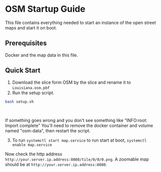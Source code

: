# OSM Startup Guide

This file contains everything needed to start an instance of the open street maps
and start it on boot.

## Prerequisites

Docker and the map data in this file.

## Quick Start

1. Download the slice form OSM by the slice and rename it to `Louisiana.osm.pbf`
2. Run the setup script.
   <br>

```bash
bash setup.sh
```

<br>

If something goes wrong and you don't see something like "INFO:root: Import complete"
You'll need to remove the docker container and volume named "osm-data", then restart the script.


3. To run
   `systemctl start map.service` to run start at boot,
   `systemctl enable map.service`

Now check the http address `http://your.server.ip.address:8080/tile/0/0/0.png`.
A zoomable map should be at `http://your.server.ip.address:8080`.
